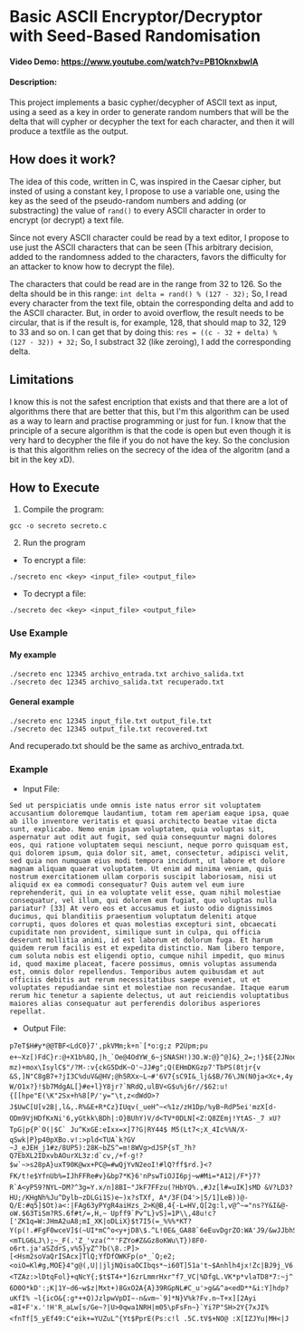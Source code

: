 # Basic ASCII Encryptor/Decryptor with Seed-Based Randomisation
#### Video Demo: https://www.youtube.com/watch?v=PB1OknxbwIA
#### Description:
This project implements a basic cypher/decypher of ASCII text as input, using a seed as a key in order to generate random numbers that will be the delta that will cypher or decypher the text for each character, and then it will produce a textfile as the output.

## How does it work?
The idea of this code, written in C, was inspired in the Caesar cipher, but insted of using a constant key, I propose to use a variable one, using the key as the seed of the pseudo-random numbers and adding (or substracting) the value of `rand()` to every ASCII character in order to encrypt (or decrypt) a text file.

Since not every ASCII character could be read by a text editor, I propose to use just the ASCII characters that can be seen (This arbitrary decision, added to the randomness added to the characters, favors the difficulty for an attacker to know how to decrypt the file).

The characters that could be read are in the range from 32 to 126. So the delta should be in this range:
`int delta = rand() % (127 - 32);`
So, I read every character from the text file, obtain the corresponding delta and add to the ASCII character.
But, in order to avoid overflow, the result needs to be circular, that is if the result is, for example, 128, that should map to 32, 129 to 33 and so on. I can get that by doing this:
`res = ((c - 32 + delta) % (127 - 32)) + 32;`
So, I substract 32 (like zeroing), I add the corresponding delta.

## Limitations
I know this is not the safest encription that exists and that there are a lot of algorithms there that are better that this, but I'm this algorithm can be used as a way to learn and practise programming or just for fun. I know that the principle of a secure algorithm is that the code is open but even though it is very hard to decypher the file if you do not have the key. So the conclusion is that this algorithm relies on the secrecy of the idea of the algoritm (and a bit in the key xD).

## How to Execute
1. Compile the program:
```
gcc -o secreto secreto.c
```
2. Run the program
- To encrypt a file:
```
./secreto enc <key> <input_file> <output_file>
```

- To decrypt a file:
```
./secreto dec <key> <input_file> <output_file>
```

### Use Example
#### My example
```
./secreto enc 12345 archivo_entrada.txt archivo_salida.txt
./secreto dec 12345 archivo_salida.txt recuperado.txt
```
#### General example
```
./secreto enc 12345 input_file.txt output_file.txt
./secreto dec 12345 output_file.txt recovered.txt
```

And recuperado.txt should be the same as archivo_entrada.txt.

### Example
- Input File:
```
Sed ut perspiciatis unde omnis iste natus error sit voluptatem accusantium doloremque laudantium, totam rem aperiam eaque ipsa, quae ab illo inventore veritatis et quasi architecto beatae vitae dicta sunt, explicabo. Nemo enim ipsam voluptatem, quia voluptas sit, aspernatur aut odit aut fugit, sed quia consequuntur magni dolores eos, qui ratione voluptatem sequi nesciunt, neque porro quisquam est, qui dolorem ipsum, quia dolor sit, amet, consectetur, adipisci velit, sed quia non numquam eius modi tempora incidunt, ut labore et dolore magnam aliquam quaerat voluptatem. Ut enim ad minima veniam, quis nostrum exercitationem ullam corporis suscipit laboriosam, nisi ut aliquid ex ea commodi consequatur? Quis autem vel eum iure reprehenderit, qui in ea voluptate velit esse, quam nihil molestiae consequatur, vel illum, qui dolorem eum fugiat, quo voluptas nulla pariatur? [33] At vero eos et accusamus et iusto odio dignissimos ducimus, qui blanditiis praesentium voluptatum deleniti atque corrupti, quos dolores et quas molestias excepturi sint, obcaecati cupiditate non provident, similique sunt in culpa, qui officia deserunt mollitia animi, id est laborum et dolorum fuga. Et harum quidem rerum facilis est et expedita distinctio. Nam libero tempore, cum soluta nobis est eligendi optio, cumque nihil impedit, quo minus id, quod maxime placeat, facere possimus, omnis voluptas assumenda est, omnis dolor repellendus. Temporibus autem quibusdam et aut officiis debitis aut rerum necessitatibus saepe eveniet, ut et voluptates repudiandae sint et molestiae non recusandae. Itaque earum rerum hic tenetur a sapiente delectus, ut aut reiciendis voluptatibus maiores alias consequatur aut perferendis doloribus asperiores repellat.
```

- Output File:
```
p7eT$H#y*@@TBF<LdC0}7',pkVMm;k+n`[*o:g;z P2Upm;pu e+~Xz[)FdC}r:@+X1b%8Q,|h_`Oe@4OdYW_6~jSNASH!)3O.W:@}^@]&}_2=;!}$E{2JNoq8AUQ6tT?/~PJMPm8RpC}x?mz)+mox\IsylC$"/?M-:v{ckG5DdK~O'~JJ#g";Q(EHmDKGzp7'TbPS(8tjr{v &S,]N"C8gB7+?jI3C%duV&@HV;@h5RXx~L~#'6V7{sC9I&_lj&$B/76\JN(N0ja<Xc+,4y W/O1x?}!$b7MdgAL[}#e+l}Y8jr?`NRdQ,ulBV<G$u%j6r//$62:u!{[[hpe"E(\K"2Sx+h%8[P/'y="\t,z<dWdO>?J$UwC[U[v2B|,l&,.R%&E+R*Cz}IUqv(_ueH^~<%1z/zH1Dp/%yB~RdP5ei'mzX[d-ODm9VjHDfKxNi'6,yGtkk\BDh|:O}BUhY)V/d<TV*0DLN[<Z:Q8ZEmj!YtAS-_7 xU?TpG|p{P`O(|$C` Ju^KxGE:eIxx=x]7?G|RY44$ M5(Lt7<;X_4Ic%%N/X-qSwk|P}p40pXBo.v!:>pld<TUA`k?GV ~J_eJEH_j1#z/8UP5):28K~bZS^=m!8WVg>dJSP{sT_?h?Q7EbXL2IDxvbAOurXL3z:d`cv,/+f-g!?$w`~>s28pA}uxT90K@wx+PC@=#wQjYvN2eoI!#lQ?ff$rd.}<? FK/t!e$YfnUb%=IJhFFRe#v}&bp7*K}6'nPswTiOJI6pj~w#Mi=*A12|/F*}7?R`A<yP59?NYL~DM?^3g=Y.x/n]8BI~"JkF7FFzu(?HbYQ%.,#Jz[l#=uIK]sMD &V?LD3?HU;/KHgNh%Ju^Dylb~zDLGi1S)e~)x?sTXf, A*/3F(D4'>|5/1]LeB))@-Q/E:#q5]$Ot)a<:|FAg63yPYgR4aiHzs_2>K@B,4{-L=HV,Q[2g:l,v@^~="ns?Y&I&@-oW.$63TiSm?RS.6f#t/=,H,~ Upff9`Pv^L}vS]=1P\\,48u!c?['ZK1q=W:JHmA2uA8;mI_XK|oDLiX}$t7I5(=_%%%*KT?Y(p(!.#FgF0wceV]$(~UI*mC^o<y+jD8\$.^L!0E&_GA88`6eEuvDgrZO:WA'J9/&wJJbhS <mTLG6LJ\);~_F(.'Z_'vza(^"'FZYo#Z&Gz8oKWu\T})8F0-o6rt.ja'aSZdrS,v%5}yZ^?b(\8.:P]>[<Hsm2soVaQrISAcx]TlQ;YfDfOWKFp(o*_`Q;e2;<oiO=Kl#g,MOE}4"g@(,U||jljNQisaOCIbqs*~i60T]51a't~$Anhlh4jx!Zc|BJ9j_V6'`hW'^#,<TZAz:>lDtqFol}+qNcY{;$t$T4+*]6zrLmmrHxr"f7_VC|%DfgL.VK*p*vlaTD8*7:~j^.R<NKgLeG0BzJP5hr;kM.JtzE&BP 6D0O*kD':;K|1Y~d6~w$z|Mxt+)8GxO2A{A}39RGpNL#C_u'>g&&^a<edD**&i:Y]hdp?uKfI% ~l{icO&{:g*++Q)JzlpwVpDI~-n&vm~`9]*N}V%k?Fv.n~T+x][2Ayi =8I+F'x.'!H'R_aLw[s/Ge~?|U>0qwa1NRH|m05\pFsFn~}`Yi7P"SH>2Y{7xJI%<fnTf[5_yEf49:C"eik+=YUZuL^{Yt$PprE(Ps:c!l .5C.tV$+NO@ :X[IZJYu|MH<|J
```


